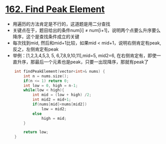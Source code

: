 # [162. Find Peak Element](https://leetcode.com/problems/find-peak-element/#/description)
* 用遍历的方法肯定是不行的，这道题是用二分查找
* 关键点在于，题目给出的条件num[i] ≠ num[i+1]，说明两个点要么升序要么降序，这个是查找条件成立的关键
* 每次找到mid, 然后和mid+1比较，如果mid < mid+1，说明右侧肯定有peak,反之，左侧肯定有peak
* 举例：[1,2,3,4,5,3,    5,   6,7,8,9,10,11],mid=5, mid2=6, 在右侧肯定有，即使一直升序，那最后一个元素也是peak，只要一出现降序，那就有peak了

```C++
    int findPeakElement(vector<int>& nums) {
        int n = nums.size();
        if(n <= 1) return 0;
        int low = 0, high = n-1;
        while(low < high){
            int mid = (low + high) /2;
            int mid2 = mid+1;
            if(nums[mid]<nums[mid2])
                low = mid2;
            else
                high = mid;
        }

        return low;
    }

```

